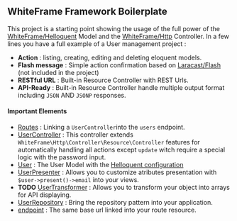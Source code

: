## WhiteFrame Framework Boilerplate

This project is a starting point showing the usage of the full power of the [WhiteFrame/Helloquent](https://github.com/white-frame/helloquent) Model and the [WhiteFrame/Http](https://github.com/white-frame/http) Controller. In a few lines you have a full example of a User management project : 

* **Action** : listing, creating, editing and deleting eloquent models.
* **Flash message** : Simple action confirmation based on [Laracast/Flash](https://github.com/laracasts/flash) (not included in the project)
* **RESTful URL** : Built-in Resource Controller with REST Urls.
* **API-Ready** : Built-in Resource Controller handle multiple output format including `JSON` AND `JSONP` responses.

#### Important Elements

* [Routes](https://github.com/white-frame/boilerplate/blob/master/app/Http/routes.php#L7) : Linking a `UserController`into the `users` endpoint.
* [UserController](https://github.com/white-frame/boilerplate/blob/master/app/Http/Controllers/UserController.php) : This controller extends `WhiteFrame\Http\Controller\Resource\Controller` features for automatically handling all actions except `update` witch require a special logic with the password input.
* [User](https://github.com/white-frame/boilerplate/blob/master/app/User.php) : The User Model with the [Helloquent configuration](https://github.com/white-frame/boilerplate/blob/master/app/User.php#L19-L23)
 * [UserPresenter](https://github.com/white-frame/boilerplate/blob/master/app/Presenters/UserPresenter.php) : Allows you to customize atributes presentation with `$user->present()->email` into your views.
 * **TODO** [UserTransformer](https://github.com/white-frame/boilerplate/tree/master/app/Transformers/UserTransformer.php) : Allows you to transform your object into arrays for API displaying.
 * [UserRepository](https://github.com/white-frame/boilerplate/blob/master/app/Repositories/UserRepository.php) : Bring the repository pattern into your application.
 * [endpoint](https://github.com/white-frame/boilerplate/blob/master/app/User.php#L23) : The same base url linked into your route resource.
